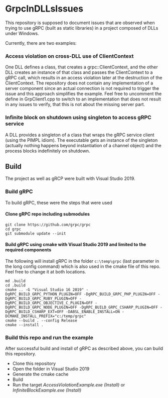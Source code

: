 # GrpcInDLLsIssues

This repository is supposed to document issues that are observed when trying to use gRPC (built as static libraries) in a project composed of DLLs under Windows.

Currently, there are two examples:
### Access violation on cross-DLL use of ClientContext
One DLL defines a class, that creates a grpc::ClientContext, and the other DLL creates an instance of that class and passes the ClientContext to a gRPC call, which results in an access violation later at the destruction of the ClientContext. The repository does not contain any implementation of a server component since an actual connection is not required to trigger the issue and this approach simplifies the example. Feel free to uncomment the define in GrpClient1.cpp to switch to an implementation that does not result in any issues to verify, that this is not about the missing server part.

### Infinite block on shutdown using singleton to access gRPC service
A DLL provides a singleton of a class that wraps the gRPC service client (using the PIMPL idiom). The executable gets an instance of the singleton (actually nothing happens beyond instantiation of a channel object) and the process blocks indefinitely on shutdown.

## Build
The project as well as gRCP were built with Visual Studio 2019.

### Build gRPC
To build gRPC, these were the steps that were used
#### Clone gRPC repo including submodules
```
git clone https://github.com/grpc/grpc
cd grpc
git submodule update --init
```

#### Build gRPC using cmake with Visual Studio 2019 and limited to the required components
The following will install gRPC in the folder `c:\temp\grpc` (last parameter in the long config command) which is also used in the cmake file of this repo. Feel free to change it at both locations. 
```
md .build
cd .build
cmake .. -G "Visual Studio 16 2019" -DgRPC_BUILD_GRPC_PYTHON_PLUGIN=OFF -DgRPC_BUILD_GRPC_PHP_PLUGIN=OFF -DgRPC_BUILD_GRPC_RUBY_PLUGIN=OFF -DgRPC_BUILD_GRPC_OBJECTIVE_C_PLUGIN=OFF -DgRPC_BUILD_GRPC_NODE_PLUGIN=OFF -DgRPC_BUILD_GRPC_CSHARP_PLUGIN=OFF -DgRPC_BUILD_CSHARP_EXT=OFF -DABSL_ENABLE_INSTALL=ON -DCMAKE_INSTALL_PREFIX="c:/temp/grpc"
cmake --build . --config Release
cmake --install .
```

### Build this repo and run the example
After successful build and install of gRPC as described above, you can build this repository.
* Clone this repository
* Open the folder in Visual Studio 2019
* Generate the cmake cache
* Build
* Run the target _AccessViolationExample.exe (Install)_ or _InfiniteBlockExample.exe (Install)_
